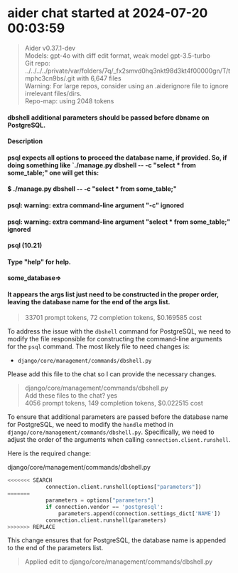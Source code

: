 
# aider chat started at 2024-07-20 00:03:59

> Aider v0.37.1-dev  
> Models: gpt-4o with diff edit format, weak model gpt-3.5-turbo  
> Git repo: ../../../../private/var/folders/7q/_fx2smvd0hq3nkt98d3kt4f00000gn/T/tmphc3cn9bs/.git with 6,647 files  
> Warning: For large repos, consider using an .aiderignore file to ignore irrelevant files/dirs.  
> Repo-map: using 2048 tokens  

#### dbshell additional parameters should be passed before dbname on PostgreSQL.  
#### Description  
#### 	  
#### psql expects all options to proceed the database name, if provided. So, if doing something like `./manage.py dbshell -- -c "select * from some_table;" one will get this:  
#### $ ./manage.py dbshell -- -c "select * from some_table;"  
#### psql: warning: extra command-line argument "-c" ignored  
#### psql: warning: extra command-line argument "select * from some_table;" ignored  
#### psql (10.21)  
#### Type "help" for help.  
#### some_database=>  
#### It appears the args list just need to be constructed in the proper order, leaving the database name for the end of the args list.  
> 33701 prompt tokens, 72 completion tokens, $0.169585 cost  

To address the issue with the `dbshell` command for PostgreSQL, we need to modify the file responsible for constructing the command-line arguments for the `psql` command. The most likely file to need changes is:

- `django/core/management/commands/dbshell.py`

Please add this file to the chat so I can provide the necessary changes.

> django/core/management/commands/dbshell.py  
> Add these files to the chat? yes  
> 4056 prompt tokens, 149 completion tokens, $0.022515 cost  

To ensure that additional parameters are passed before the database name for PostgreSQL, we need to modify the `handle` method in `django/core/management/commands/dbshell.py`. Specifically, we need to adjust the order of the arguments when calling `connection.client.runshell`.

Here is the required change:

django/core/management/commands/dbshell.py
```python
<<<<<<< SEARCH
            connection.client.runshell(options["parameters"])
=======
            parameters = options["parameters"]
            if connection.vendor == 'postgresql':
                parameters.append(connection.settings_dict['NAME'])
            connection.client.runshell(parameters)
>>>>>>> REPLACE
```

This change ensures that for PostgreSQL, the database name is appended to the end of the parameters list.

> Applied edit to django/core/management/commands/dbshell.py  
